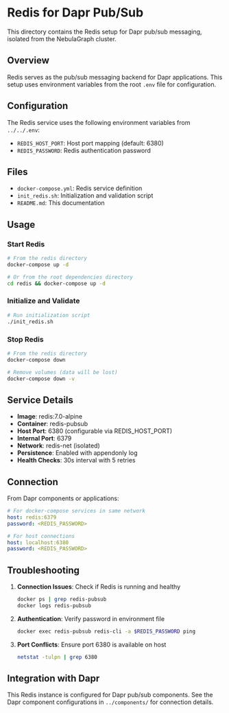 # Redis for Dapr Pub/Sub

This directory contains the Redis setup for Dapr pub/sub messaging, isolated from the NebulaGraph cluster.

## Overview

Redis serves as the pub/sub messaging backend for Dapr applications. This setup uses environment variables from the root `.env` file for configuration.

## Configuration

The Redis service uses the following environment variables from `../../.env`:

- `REDIS_HOST_PORT`: Host port mapping (default: 6380)
- `REDIS_PASSWORD`: Redis authentication password

## Files

- `docker-compose.yml`: Redis service definition
- `init_redis.sh`: Initialization and validation script
- `README.md`: This documentation

## Usage

### Start Redis

```bash
# From the redis directory
docker-compose up -d

# Or from the root dependencies directory
cd redis && docker-compose up -d
```

### Initialize and Validate

```bash
# Run initialization script
./init_redis.sh
```

### Stop Redis

```bash
# From the redis directory
docker-compose down

# Remove volumes (data will be lost)
docker-compose down -v
```

## Service Details

- **Image**: redis:7.0-alpine
- **Container**: redis-pubsub
- **Host Port**: 6380 (configurable via REDIS_HOST_PORT)
- **Internal Port**: 6379
- **Network**: redis-net (isolated)
- **Persistence**: Enabled with appendonly log
- **Health Checks**: 30s interval with 5 retries

## Connection

From Dapr components or applications:

```yaml
# For docker-compose services in same network
host: redis:6379
password: <REDIS_PASSWORD>

# For host connections
host: localhost:6380
password: <REDIS_PASSWORD>
```

## Troubleshooting

1. **Connection Issues**: Check if Redis is running and healthy
   ```bash
   docker ps | grep redis-pubsub
   docker logs redis-pubsub
   ```

2. **Authentication**: Verify password in environment file
   ```bash
   docker exec redis-pubsub redis-cli -a $REDIS_PASSWORD ping
   ```

3. **Port Conflicts**: Ensure port 6380 is available on host
   ```bash
   netstat -tulpn | grep 6380
   ```

## Integration with Dapr

This Redis instance is configured for Dapr pub/sub components. See the Dapr component configurations in `../components/` for connection details.
